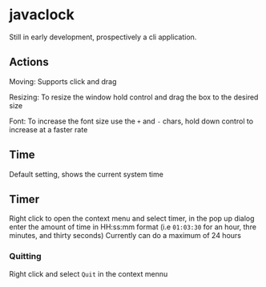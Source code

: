 # javaclock
Still in early development, prospectively a cli application.

## Actions
Moving: Supports click and drag

Resizing: To resize the window hold control and drag the box to the desired size

Font: To increase the font size use the `+` and `-`  chars, hold down control
to increase at a faster rate

## Time
Default setting, shows the current system time

## Timer
Right click to open the context menu and select timer, in the pop up dialog
enter the amount of time in HH:ss:mm format (i.e `01:03:30` for an hour, thre minutes, and thirty seconds)
Currently can do a maximum of 24 hours

### Quitting
Right click and select `Quit` in the context mennu